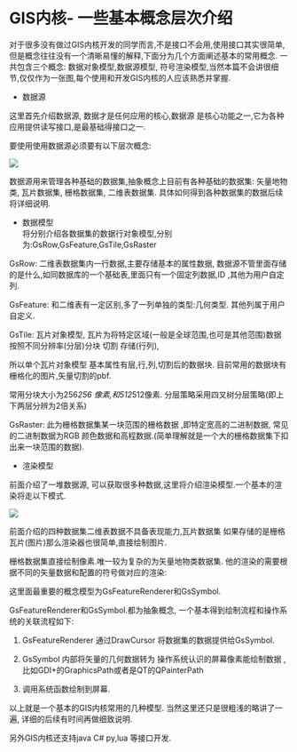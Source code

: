 # GIS内核- 一些基本概念层次介绍 #
   对于很多没有做过GIS内核开发的同学而言,不是接口不会用,使用接口其实很简单,但是概念往往没有一个清晰易懂的解释,下面分为几个方面阐述基本的常用概念. 一共包含三个概念: 数据对象模型,数据源模型, 符号渲染模型,当然本篇不会讲很细节,仅仅作为一张图,每个使用和开发GIS内核的人应该熟悉并掌握.

- 数据源

这里首先介绍数据源, 数据才是任何应用的核心,数据源 是核心功能之一,它为各种应用提供读写接口,是最基础得接口之一.

要使用使用数据源必须要有以下层次概念:



![](md_pictures/a.png)

数据源用来管理各种基础的数据集,抽象概念上目前有各种基础的数据集:  矢量地物类, 瓦片数据集, 栅格数据集, 二维表数据集. 具体如何得到各种数据集的数据后续将详细说明.


- 数据模型   
将分别介绍各数据集的数据行对象模型,分别为:GsRow,GsFeature,GsTile,GsRaster

GsRow: 二维表数据集内一行数据,主要存储基本的属性数据,  数据源不管里面存储的是什么,如同数据库的一个基础表,里面只有一个固定列数据,ID ,其他为用户自定列.

GsFeature: 和二维表有一定区别,多了一列单独的类型:几何类型.  其他列属于用户自定义.

GsTile: 瓦片对象模型, 瓦片为将特定区域(一般是全球范围,也可是其他范围)数据按照不同分辨率(分层)分块 切割 存储(行列),

 所以单个瓦片对象模型 基本属性有层,行,列,切割后的数据块. 目前常用的数据块有栅格化的图片,矢量切割的pbf.

常用分块大小为256*256 像素,和512*512像素. 分层策略采用四叉树分层策略(即上下两层分辨为2倍关系)

GsRaster: 此为栅格数据集某一块范围的栅格数据 ,即特定宽高的二进制数据, 常见的二进制数据为RGB 颜色数据和高程数据.(简单理解就是一个大的栅格数据集下扣出来一块范围的数据).

- 渲染模型 


 前面介绍了一堆数据源, 可以获取很多种数据,这里将介绍渲染模型.一个基本的渲染将走以下模式. 



![](md_pictures/c.png)


前面介绍的四种数据集二维表数据不具备表现能力,瓦片数据集 如果存储的是栅格瓦片(图片)那么渲染器也很简单,直接绘制图片.   

栅格数据集直接绘制像素.唯一较为复杂的为矢量地物类数据集. 他的渲染的需要根据不同的矢量数据和配置的符号做对应的渲染:

这里面最重要的概念模型为GsFeatureRenderer和GsSymbol.   

GsFeatureRenderer和GsSymbol.都为抽象概念, 一个基本得到绘制流程和操作系统的关联流程如下:

1. GsFeatureRenderer 通过DrawCursor 将数据集的数据提供给GsSymbol.

2. GsSymbol 内部将矢量的几何数据转为 操作系统认识的屏幕像素能绘制数据 ,比如GDI+的GraphicsPath或者是QT的QPainterPath

3. 调用系统函数绘制到屏幕.

以上就是一个基本的GIS内核常用的几种模型. 当然这里还只是很粗浅的略讲了一遍, 详细的后续有时间再做细致说明. 

另外GIS内核还支持java C# py,lua 等接口开发.

